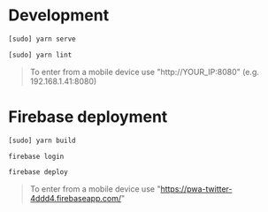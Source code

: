 # Development

```bash
[sudo] yarn serve
```

```bash
[sudo] yarn lint
```

> To enter from a mobile device use "http://YOUR_IP:8080" (e.g. 192.168.1.41:8080)

# Firebase deployment

```bash
[sudo] yarn build
```

```bash
firebase login
```

```bash
firebase deploy
```

> To enter from a mobile device use "https://pwa-twitter-4ddd4.firebaseapp.com/"
